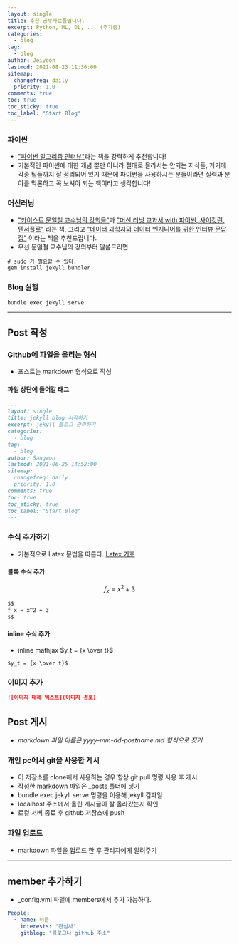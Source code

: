 ```yaml
---
layout: single
title: 추천 공부자료들입니다.
excerpt: Python, ML, DL, ... (추가중) 
categories:
  - blog
tag:
  - blog
author: Jeiyoon
lastmod: 2021-08-23 11:36:00
sitemap:
  changefreq: daily
  priority: 1.0
comments: true
toc: true
toc_sticky: true
toc_label: "Start Blog"
---
```


### 파이썬

- ["파이썬 알고리즘 인터뷰"](https://github.com/onlybooks/algorithm-interview)라는 책을 강력하게 추천합니다! 
- 기본적인 파이썬에 대한 개념 뿐만 아니라 절대로 몰라서는 안되는 지식들, 거기에 각종 팁들까지 잘 정리되어 있기 때문에 파이썬을 사용하시는 분들이라면 실력과 분야를 막론하고 꼭 보셔야 되는 책이라고 생각합니다!


### 머신러닝

- ["카이스트 문일철 교수님의 강의들"](https://kooc.kaist.ac.kr/)과 ["머신 러닝 교과서 with 파이썬, 사이킷런, 텐서플로"](https://github.com/gilbutITbook/080223) 라는 책, 그리고 ["데이터 과학자와 데이터 엔지니어를 위한 인터뷰 문답집"](https://jpub.tistory.com/1057) 이라는 책을 추천드립니다.
- 우선 문일철 교수님의 강의부터 말씀드리면

```terminal
# sudo 가 필요할 수 있다.
gem install jekyll bundler
```

### Blog 실행

```terminal
bundle exec jekyll serve
```

---

## Post 작성

### Github에 파일을 올리는 형식

- 포스트는 markdown 형식으로 작성

#### 파일 상단에 들어갈 태그

```markdown
---
layout: single
title: jekyll blog 시작하기
excerpt: jekyll 블로그 관리하기
categories:
  - blog
tag:
  - blog
author: Sangwon
lastmod: 2021-06-25 14:52:00
sitemap:
  changefreq: daily
  priority: 1.0
comments: true
toc: true
toc_sticky: true
toc_label: "Start Blog"
---
```

### 수식 추가하기

- 기본적으로 Latex 문법을 따른다. [Latex 기호](https://ko.wikipedia.org/wiki/%EC%9C%84%ED%82%A4%EB%B0%B1%EA%B3%BC:TeX_%EB%AC%B8%EB%B2%95)

#### 블록 수식 추가

$$
f_x = x^2 + 3
$$

```markdown
$$
f_x = x^2 + 3
$$
```

#### inline 수식 추가

- inline mathjax $y_t = {x \over t}$

```
$y_t = {x \over t}$
```

### 이미지 추가

```markdown
![이미지 대체 텍스트](이미지 경로)
```

## Post 게시

- _markdown 파일 이름은 yyyy-mm-dd-postname.md 형식으로 짓기_

### 개인 pc에서 git을 사용한 게시

- 이 저장소를 clone해서 사용하는 경우 항상 git pull 명령 사용 후 게시
- 작성한 markdown 파일은 \_posts 폴더에 넣기
- bundle exec jekyll serve 명령을 이용해 jekyll 컴파일
- localhost 주소에서 올린 게시글이 잘 올라갔는지 확인
- 로컬 서버 종료 후 github 저장소에 push

### 파일 업로드

- markdown 파일을 업로드 한 후 관리자에게 알려주기

---

## member 추가하기

- \_config.yml 파일에 members에서 추가 가능하다.

```yaml
People:
  - name: 이름
    interests: "관심사"
    gitblog: "블로그나 github 주소"
```
